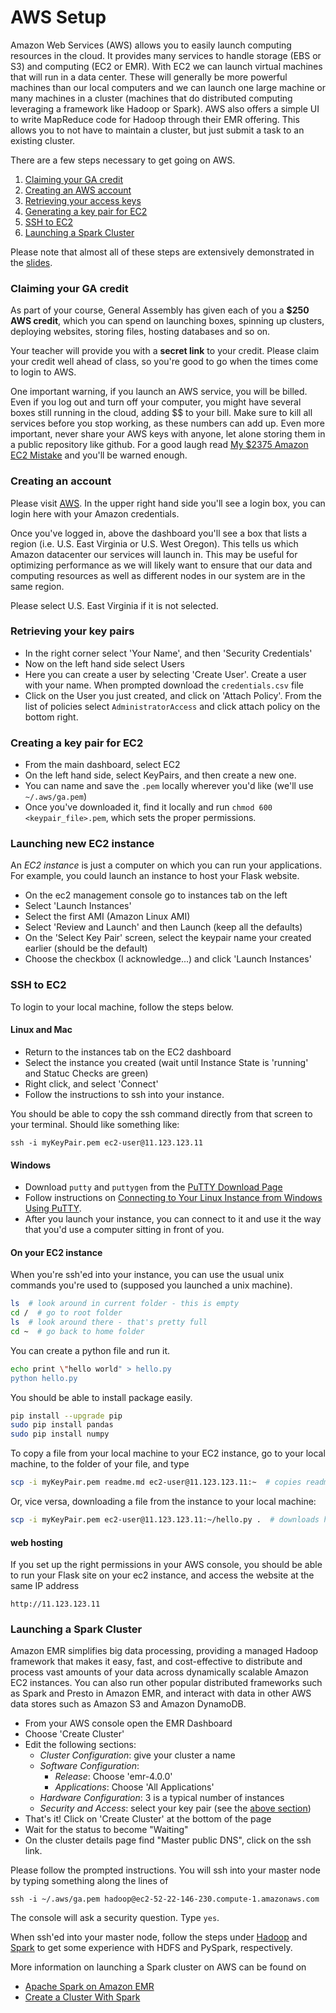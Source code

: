 # AWS Setup

Amazon Web Services (AWS) allows you to easily launch computing resources in the cloud.  It provides many services to handle storage (EBS or S3) and computing (EC2 or EMR).  With EC2 we can launch virtual machines that will run in a data center.  These will generally be more powerful machines than our local computers and we can launch one large machine or many machines in a cluster (machines that do distributed computing leveraging a framework like Hadoop or Spark).  AWS also offers a simple UI to write MapReduce code for Hadoop through their EMR offering.  This allows you to not have to maintain a cluster, but just submit a task to an existing cluster.

There are a few steps necessary to get going on AWS.

1. [Claiming your GA credit](#claiming-your-ga-credit)
1. [Creating an AWS account](#creating-an-account)
1. [Retrieving your access keys](#retrieving-your-key-pairs)
1. [Generating a key pair for EC2](#creating-a-key-pair-for-ec2)
1. [SSH to EC2](#ssh-to-ec2)
1. [Launching a Spark Cluster](#launching-a-spark-cluster)

Please note that almost all of these steps are extensively demonstrated in the [slides](./gads23_aws.pdf).


### Claiming your GA credit

As part of your course, General Assembly has given each of you a **$250 AWS credit**, which you can spend on launching boxes, spinning up clusters, deploying websites, storing files, hosting databases and so on.

Your teacher will provide you with a **secret link** to your credit. Please claim your credit well ahead of class, so you're good to go when the times come to login to AWS.

One important warning, if you launch an AWS service, you will be billed. Even if you log out and turn off your computer, you might have several boxes still running in the cloud, adding $$ to your bill. Make sure to kill all services before you stop working, as these numbers can add up. Even more important, never share your AWS keys with anyone, let alone storing them in a public repository like github. For a good laugh read [My $2375 Amazon EC2 Mistake](http://www.devfactor.net/2014/12/30/2375-amazon-mistake/) and you'll be warned enough.

### Creating an account

Please visit [AWS](http://aws.amazon.com).  In the upper right hand side you'll see a login box, you can login here with your Amazon credentials.

Once you've logged in, above the dashboard you'll see a box that lists a region (i.e. U.S. East Virginia or U.S. West Oregon).  This tells us which Amazon datacenter our services will launch in. This may be useful for optimizing performance as we will likely want to ensure that our data and computing resources as well as different nodes in our system are in the same region.

Please select U.S. East Virginia if it is not selected.


### Retrieving your key pairs

- In the right corner select 'Your Name', and then 'Security Credentials'
- Now on the left hand side select Users
- Here you can create a user by selecting 'Create User'.  Create a user with your name.  When prompted download the `credentials.csv` file
- Click on the User you just created, and click on 'Attach Policy'. From the list of policies select `AdministratorAccess` and click attach policy on the bottom right.


### Creating a key pair for EC2

- From the main dashboard, select EC2
- On the left hand side, select KeyPairs, and then create a new one.
- You can name and save the `.pem` locally wherever you'd like (we'll use `~/.aws/ga.pem`)
- Once you've downloaded it, find it locally and run `chmod 600 <keypair_file>.pem`, which sets the proper permissions.


### Launching new EC2 instance

An _EC2 instance_ is just a computer on which you can run your applications.  For example, you could launch an instance to host your Flask website.

- On the ec2 management console go to instances tab on the left
- Select 'Launch Instances'
- Select the first AMI (Amazon Linux AMI)
- Select 'Review and Launch' and then Launch (keep all the defaults)
- On the 'Select Key Pair' screen, select the keypair name your created earlier (should be the default)
- Choose the checkbox (I acknowledge...) and click 'Launch Instances'


### SSH to EC2

To login to your local machine, follow the steps below.

#### Linux and Mac
- Return to the instances tab on the EC2 dashboard
- Select the instance you created (wait until Instance State is 'running' and Statuc Checks are green)
- Right click, and select 'Connect'
- Follow the instructions to ssh into your instance.

You should be able to copy the ssh command  directly from that screen to your terminal. Should like something like:

    ssh -i myKeyPair.pem ec2-user@11.123.123.11

#### Windows
- Download `putty` and `puttygen` from the [PuTTY Download Page](http://www.chiark.greenend.org.uk/~sgtatham/putty/download.html)
- Follow instructions on [Connecting to Your Linux Instance from Windows Using PuTTY](https://docs.aws.amazon.com/AWSEC2/latest/UserGuide/putty.html?console_help=true).
- After you launch your instance, you can connect to it and use it the way that you'd use a computer sitting in front of you.


#### On your EC2 instance

When you're ssh'ed into your instance, you can use the usual unix commands you're used to (supposed you launched a unix machine).

```sh
ls  # look around in current folder - this is empty
cd /  # go to root folder
ls  # look around there - that's pretty full
cd ~  # go back to home folder
```

You can create a python file and run it.

```sh
echo print \"hello world" > hello.py
python hello.py
```

You should be able to install package easily.

```sh
pip install --upgrade pip
sudo pip install pandas
sudo pip install numpy
```

To copy a file from your local machine to your EC2 instance, go to your local machine, to the folder of your file, and type

```sh
scp -i myKeyPair.pem readme.md ec2-user@11.123.123.11:~  # copies readme.md to the EC2's ~ folder
```

Or, vice versa, downloading a file from the instance to your local machine:

```sh
scp -i myKeyPair.pem ec2-user@11.123.123.11:~/hello.py .  # downloads hello.py from the EC2's ~ folder
```

#### web hosting

If you set up the right permissions in your AWS console, you should be able to run your Flask site on your ec2 instance, and access the website at the same IP address

    http://11.123.123.11


### Launching a Spark Cluster

Amazon EMR simplifies big data processing, providing a managed Hadoop framework that makes it easy, fast, and cost-effective to distribute and process vast amounts of your data across dynamically scalable Amazon EC2 instances. You can also run other popular distributed frameworks such as Spark and Presto in Amazon EMR, and interact with data in other AWS data stores such as Amazon S3 and Amazon DynamoDB.

- From your AWS console open the EMR Dashboard
- Choose 'Create Cluster'
- Edit the following sections:
  - *Cluster Configuration*: give your cluster a name
  - *Software Configuration*:
    - *Release*: Choose 'emr-4.0.0'
    - *Applications*: Choose 'All Applications'
  - *Hardware Configuration*: 3 is a typical number of instances
  - *Security and Access*: select your key pair (see the [above section](#creating-a-key-pair-for-ec2))
- That's it! Click on 'Create Cluster' at the bottom of the page
- Wait for the status to become "Waiting"
- On the cluster details page find "Master public DNS", click on the ssh link.

Please follow the prompted instructions. You will ssh into your master node by typing something along the lines of

    ssh -i ~/.aws/ga.pem hadoop@ec2-52-22-146-230.compute-1.amazonaws.com

The console will ask a security question. Type `yes`.

When ssh'ed into your master node, follow the steps under [Hadoop](./hadoop.md) and [Spark](./spark.md) to get some experience with HDFS and PySpark, respectively.

More information on launching a Spark cluster on AWS can be found on
- [Apache Spark on Amazon EMR](http://aws.amazon.com/elasticmapreduce/details/spark/)
- [Create a Cluster With Spark](https://docs.aws.amazon.com/ElasticMapReduce/latest/ReleaseGuide/emr-spark-launch.html)

